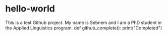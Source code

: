 # hello-world
This is a test Github project. 
My name is Sebnem and I am a PhD student in the Applied Linguistics program. 
def github_complete():
  print("Completed")
